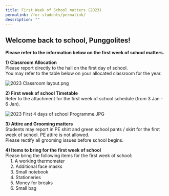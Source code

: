```yaml
---
title: First Week of School matters (2023)
permalink: /for-students/permalink/
description: ""
---
```



**Welcome back to school, Punggolites!**
------------------------------------

**Please refer to the information below on the first week of school matters.**  
  
**1) Classroom Allocation**  
Please report directly to the hall on the first day of school.  
You may refer to the table below on your allocated classroom for the year.   
  
![2023 Classroom layout.png](https://punggolsec.moe.edu.sg/qql/slot/u365/2023/For%20Students/2023%20Classroom%20layout.png)  
 
**2) First week of school Timetable**  
Refer to the attachment for the first week of school schedule (from 3 Jan - 6 Jan).  
  
![2023 First 4 days of school Programme.JPG](https://punggolsec.moe.edu.sg/qql/slot/u365/2023/For%20Students/2023%20First%204%20days%20of%20school%20Programme.JPG)  
  
**3) Attire and Grooming matters**  
Students may report in PE shirt and green school pants / skirt for the first week of school. PE attire is not allowed.  
Please rectify all grooming issues before school begins.  
  
**4) Items to bring for the first week of school**  
Please bring the following items for the first week of school:  
    1. A working thermometer  
    2. Additional face masks  
    3. Small notebook  
    4. Stationeries  
    5. Money for breaks  
    6. Small bag